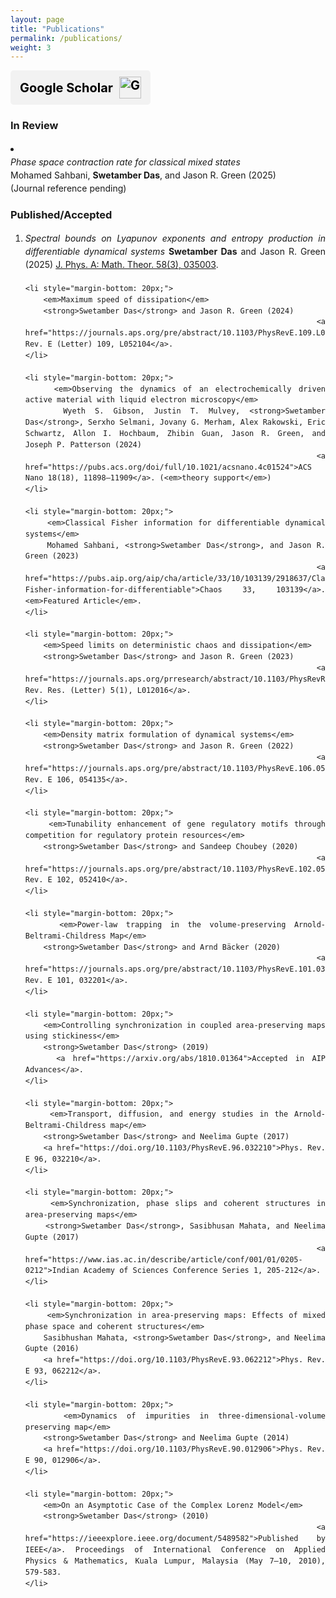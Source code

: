 ```yaml
---
layout: page
title: "Publications"
permalink: /publications/
weight: 3
---
```


<a href="https://scholar.google.com/citations?user=Sb41nz4AAAAJ&view_op=list_works&sortby=pubdate" target="_blank" rel="noopener noreferrer" class="scholar-button">
    <span class="scholar-text">Google Scholar</span>
    <img src="https://upload.wikimedia.org/wikipedia/commons/c/c7/Google_Scholar_logo.svg" alt="Google Scholar" class="scholar-icon">
</a>

<style>
.scholar-button {
    display: flex;
    align-items: center;
    background-color: #f2f2f2; 
    color: black;
    padding: 10px 15px;
    text-decoration: none;
    border-radius: 5px;
    font-weight: bold;
    font-size: 20px; /* Bigger text */
    gap: 10px; /* Space between text and icon */
    width: fit-content;
}

.scholar-text {
    font-size: 20px; /* Adjust text size */
}

.scholar-icon {
    width: 35px; /* Smaller icon */
    height: auto;
}

.scholar-button:hover {
    background-color: #ffcccc;
}
</style>

### In Review 
<li style="margin-bottom: 20px; line-height: 1.5;">
    <div><em>Phase space contraction rate for classical mixed states</em></div>
    <div>Mohamed Sahbani, <strong>Swetamber Das</strong>, and Jason R. Green (2025)</div>
    <div>(Journal reference pending)</div>
</li>

### Published/Accepted

<ol reversed style="line-height: 1.5; text-align: justify;">
    <li style="margin-bottom: 20px;">
        <em>Spectral bounds on Lyapunov exponents and entropy production in differentiable dynamical systems</em>  
        <strong>Swetamber Das</strong> and Jason R. Green (2025)  
        <a href="https://iopscience.iop.org/article/10.1088/1751-8121/ad8f06">J. Phys. A: Math. Theor. 58(3), 035003</a>.
    </li>

    <li style="margin-bottom: 20px;">
        <em>Maximum speed of dissipation</em>  
        <strong>Swetamber Das</strong> and Jason R. Green (2024)  
        <a href="https://journals.aps.org/pre/abstract/10.1103/PhysRevE.109.L052104">Phys. Rev. E (Letter) 109, L052104</a>.
    </li>

    <li style="margin-bottom: 20px;">
        <em>Observing the dynamics of an electrochemically driven active material with liquid electron microscopy</em>  
        Wyeth S. Gibson, Justin T. Mulvey, <strong>Swetamber Das</strong>, Serxho Selmani, Jovany G. Merham, Alex Rakowski, Eric Schwartz, Allon I. Hochbaum, Zhibin Guan, Jason R. Green, and Joseph P. Patterson (2024)  
        <a href="https://pubs.acs.org/doi/full/10.1021/acsnano.4c01524">ACS Nano 18(18), 11898–11909</a>. (<em>theory support</em>)
    </li>

    <li style="margin-bottom: 20px;">
        <em>Classical Fisher information for differentiable dynamical systems</em>  
        Mohamed Sahbani, <strong>Swetamber Das</strong>, and Jason R. Green (2023)  
        <a href="https://pubs.aip.org/aip/cha/article/33/10/103139/2918637/Classical-Fisher-information-for-differentiable">Chaos 33, 103139</a>. <em>Featured Article</em>.
    </li>

    <li style="margin-bottom: 20px;">
        <em>Speed limits on deterministic chaos and dissipation</em>  
        <strong>Swetamber Das</strong> and Jason R. Green (2023)  
        <a href="https://journals.aps.org/prresearch/abstract/10.1103/PhysRevResearch.5.L012016">Phys. Rev. Res. (Letter) 5(1), L012016</a>.
    </li>

    <li style="margin-bottom: 20px;">
        <em>Density matrix formulation of dynamical systems</em>  
        <strong>Swetamber Das</strong> and Jason R. Green (2022)  
        <a href="https://journals.aps.org/pre/abstract/10.1103/PhysRevE.106.054135">Phys. Rev. E 106, 054135</a>.
    </li>

    <li style="margin-bottom: 20px;">
        <em>Tunability enhancement of gene regulatory motifs through competition for regulatory protein resources</em>  
        <strong>Swetamber Das</strong> and Sandeep Choubey (2020)  
        <a href="https://journals.aps.org/pre/abstract/10.1103/PhysRevE.102.052410">Phys. Rev. E 102, 052410</a>.
    </li>

    <li style="margin-bottom: 20px;">
        <em>Power-law trapping in the volume-preserving Arnold-Beltrami-Childress Map</em>  
        <strong>Swetamber Das</strong> and Arnd Bäcker (2020)  
        <a href="https://journals.aps.org/pre/abstract/10.1103/PhysRevE.101.032201">Phys. Rev. E 101, 032201</a>.
    </li>

    <li style="margin-bottom: 20px;">
        <em>Controlling synchronization in coupled area-preserving maps using stickiness</em>  
        <strong>Swetamber Das</strong> (2019)  
        <a href="https://arxiv.org/abs/1810.01364">Accepted in AIP Advances</a>.
    </li>

    <li style="margin-bottom: 20px;">
        <em>Transport, diffusion, and energy studies in the Arnold-Beltrami-Childress map</em>  
        <strong>Swetamber Das</strong> and Neelima Gupte (2017)  
        <a href="https://doi.org/10.1103/PhysRevE.96.032210">Phys. Rev. E 96, 032210</a>.
    </li>

    <li style="margin-bottom: 20px;">
        <em>Synchronization, phase slips and coherent structures in area-preserving maps</em>  
        <strong>Swetamber Das</strong>, Sasibhusan Mahata, and Neelima Gupte (2017)  
        <a href="https://www.ias.ac.in/describe/article/conf/001/01/0205-0212">Indian Academy of Sciences Conference Series 1, 205-212</a>.
    </li>

    <li style="margin-bottom: 20px;">
        <em>Synchronization in area-preserving maps: Effects of mixed phase space and coherent structures</em>  
        Sasibhushan Mahata, <strong>Swetamber Das</strong>, and Neelima Gupte (2016)  
        <a href="https://doi.org/10.1103/PhysRevE.93.062212">Phys. Rev. E 93, 062212</a>.
    </li>

    <li style="margin-bottom: 20px;">
        <em>Dynamics of impurities in three-dimensional-volume preserving map</em>  
        <strong>Swetamber Das</strong> and Neelima Gupte (2014)  
        <a href="https://doi.org/10.1103/PhysRevE.90.012906">Phys. Rev. E 90, 012906</a>.
    </li>

    <li style="margin-bottom: 20px;">
        <em>On an Asymptotic Case of the Complex Lorenz Model</em>  
        <strong>Swetamber Das</strong> (2010)  
        <a href="https://ieeexplore.ieee.org/document/5489582">Published by IEEE</a>. Proceedings of International Conference on Applied Physics & Mathematics, Kuala Lumpur, Malaysia (May 7–10, 2010), 579-583.
    </li>
</ol>
